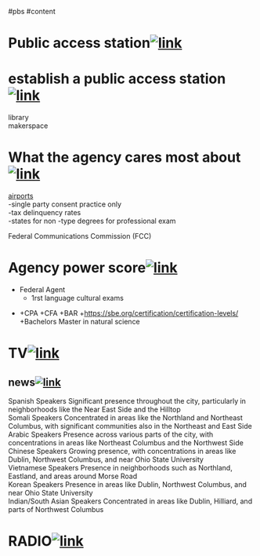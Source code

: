 #pbs #content 
# Public access station[![link](https://localhost/tiki-26.2/img/icons/link.png)](https://localhost/tiki-26.2/tiki-index.php?page=non-union-directors#Public_access_station)

# establish a public access station[![link](https://localhost/tiki-26.2/img/icons/link.png)](https://localhost/tiki-26.2/tiki-index.php?page=non-union-directors#establish_a_public_access_station)

library  
makerspace

# What the agency cares most about[![link](https://localhost/tiki-26.2/img/icons/link.png)](https://localhost/tiki-26.2/tiki-index.php?page=PEG#What_the_agency_cares_most_about)

[airports](https://localhost/tiki-26.2/tiki-editpage.php?page=airports)  
-single party consent practice only  
-tax delinquency rates  
-states for non -type degrees for professional exam

Federal Communications Commission (FCC)

# Agency power score[![link](https://localhost/tiki-26.2/img/icons/link.png)](https://localhost/tiki-26.2/tiki-index.php?page=PEG#Agency_power_score)

- Federal Agent
    - 1rst language cultural exams

+ +CPA +CFA +BAR +https://sbe.org/certification/certification-levels/ +Bachelors Master in natural science

# TV[![link](https://localhost/tiki-26.2/img/icons/link.png)](https://localhost/tiki-26.2/tiki-index.php?page=PEG#TV)

## news[![link](https://localhost/tiki-26.2/img/icons/link.png)](https://localhost/tiki-26.2/tiki-index.php?page=PEG#news)

Spanish Speakers Significant presence throughout the city, particularly in neighborhoods like the Near East Side and the Hilltop  
Somali Speakers Concentrated in areas like the Northland and Northeast Columbus, with significant communities also in the Northeast and East Side  
Arabic Speakers Presence across various parts of the city, with concentrations in areas like Northeast Columbus and the Northwest Side  
Chinese Speakers Growing presence, with concentrations in areas like Dublin, Northwest Columbus, and near Ohio State University  
Vietnamese Speakers Presence in neighborhoods such as Northland, Eastland, and areas around Morse Road  
Korean Speakers Presence in areas like Dublin, Northwest Columbus, and near Ohio State University  
Indian/South Asian Speakers Concentrated in areas like Dublin, Hilliard, and parts of Northwest Columbus

# RADIO[![link](https://localhost/tiki-26.2/img/icons/link.png)](https://localhost/tiki-26.2/tiki-index.php?page=PEG#RADIO)